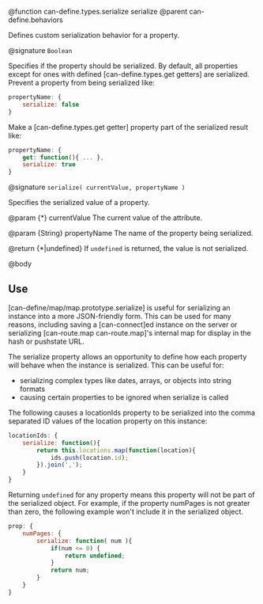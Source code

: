 @function can-define.types.serialize serialize
@parent can-define.behaviors

Defines custom serialization behavior for a property.

@signature `Boolean`

Specifies if the property should be serialized.  By default, all properties except for
ones with defined [can-define.types.get getters] are serialized. Prevent a property
from being serialized like:

```js
propertyName: {
    serialize: false
}
```

Make a [can-define.types.get getter] property part of the serialized result like:

```js
propertyName: {
    get: function(){ ... },
    serialize: true
}
```

@signature `serialize( currentValue, propertyName )`

Specifies the serialized value of a property.

@param {*} currentValue The current value of the attribute.

@param {String} propertyName The name of the property being serialized.

@return {*|undefined} If `undefined` is returned, the value is not serialized.

@body

## Use

[can-define/map/map.prototype.serialize] is useful for serializing an instance into
a more JSON-friendly form.  This can be used for many reasons, including saving a
[can-connect]ed instance on the server or serializing [can-route.map can-route.map]'s internal
map for display in the hash or pushstate URL.

The serialize property allows an opportunity to define how
each property will behave when the instance is serialized.  This can be useful for:

- serializing complex types like dates, arrays, or objects into string formats
- causing certain properties to be ignored when serialize is called

The following causes a locationIds property to be serialized into
the comma separated ID values of the location property on this instance:

```js
locationIds: {
    serialize: function(){
        return this.locations.map(function(location){
            ids.push(location.id);
        }).join(',');
    }
}
```

Returning `undefined` for any property means this property will not be part of the serialized
object.  For example, if the property numPages is not greater than zero, the following example
won't include it in the serialized object.

```js
prop: {
    numPages: {
        serialize: function( num ){
            if(num <= 0) {
            	return undefined;
            }
            return num;
        }
    }
}
```
